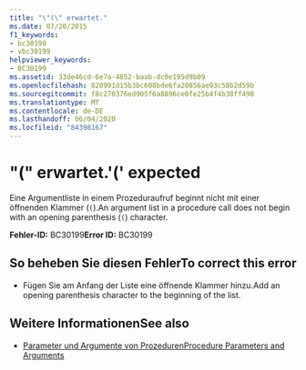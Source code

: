 ```yaml
---
title: "\"(\" erwartet."
ms.date: 07/20/2015
f1_keywords:
- bc30199
- vbc30199
helpviewer_keywords:
- BC30199
ms.assetid: 33de46cd-6e7a-4852-baab-dc0e195d9b09
ms.openlocfilehash: 820991d15b3bc608bde6fa20856ae93c58b2d59b
ms.sourcegitcommit: f8c270376ed905f6a8896ce0fe25b4f4b38ff498
ms.translationtype: MT
ms.contentlocale: de-DE
ms.lasthandoff: 06/04/2020
ms.locfileid: "84398167"
---
```

# <a name="-expected"></a><span data-ttu-id="58671-102">"(" erwartet.</span><span class="sxs-lookup"><span data-stu-id="58671-102">'(' expected</span></span>
<span data-ttu-id="58671-103">Eine Argumentliste in einem Prozeduraufruf beginnt nicht mit einer öffnenden Klammer (`(`).</span><span class="sxs-lookup"><span data-stu-id="58671-103">An argument list in a procedure call does not begin with an opening parenthesis (`(`) character.</span></span>  
  
 <span data-ttu-id="58671-104">**Fehler-ID:** BC30199</span><span class="sxs-lookup"><span data-stu-id="58671-104">**Error ID:** BC30199</span></span>  
  
## <a name="to-correct-this-error"></a><span data-ttu-id="58671-105">So beheben Sie diesen Fehler</span><span class="sxs-lookup"><span data-stu-id="58671-105">To correct this error</span></span>  
  
- <span data-ttu-id="58671-106">Fügen Sie am Anfang der Liste eine öffnende Klammer hinzu.</span><span class="sxs-lookup"><span data-stu-id="58671-106">Add an opening parenthesis character to the beginning of the list.</span></span>  
  
## <a name="see-also"></a><span data-ttu-id="58671-107">Weitere Informationen</span><span class="sxs-lookup"><span data-stu-id="58671-107">See also</span></span>

- [<span data-ttu-id="58671-108">Parameter und Argumente von Prozeduren</span><span class="sxs-lookup"><span data-stu-id="58671-108">Procedure Parameters and Arguments</span></span>](../programming-guide/language-features/procedures/procedure-parameters-and-arguments.md)
